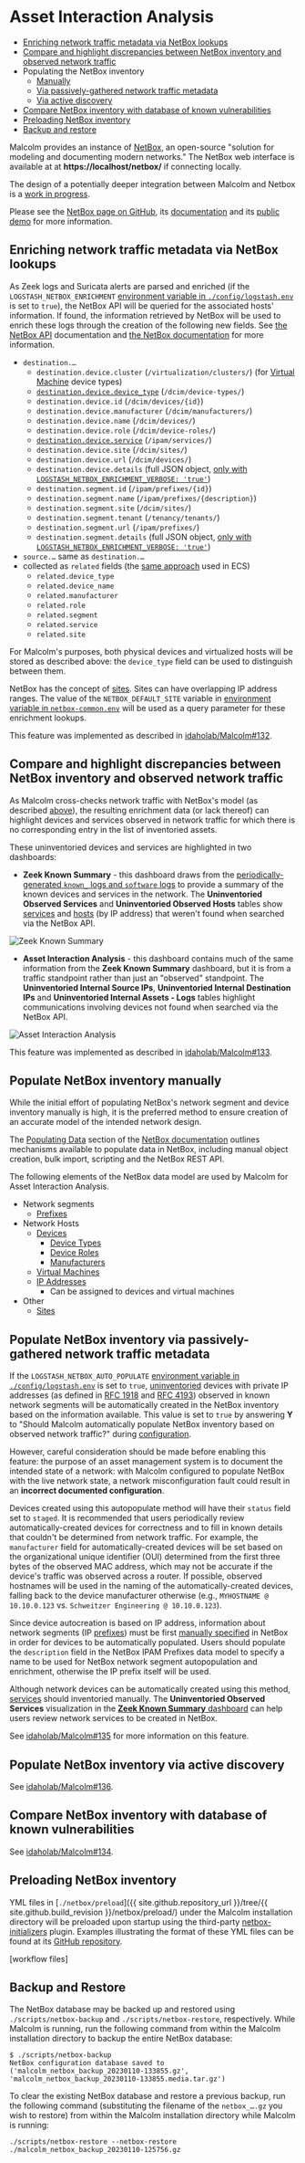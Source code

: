 # <a name="AssetInteractionAnalysis"></a>Asset Interaction Analysis

* [Enriching network traffic metadata via NetBox lookups](#NetBoxEnrichment)
* [Compare and highlight discrepancies between NetBox inventory and observed network traffic](#NetBoxCompare)
* Populating the NetBox inventory
    - [Manually](#NetBoxPopManual)
    - [Via passively-gathered network traffic metadata](#NetBoxPopPassive)
    - [Via active discovery](#NetBoxPopActive)
* [Compare NetBox inventory with database of known vulnerabilities](#NetBoxVuln)
* [Preloading NetBox inventory](#NetBoxPreload)
* [Backup and restore](#NetBoxBackup)

Malcolm provides an instance of [NetBox](https://netbox.dev/), an open-source "solution for modeling and documenting modern networks." The NetBox web interface is available at at **https://localhost/netbox/** if connecting locally.

The design of a potentially deeper integration between Malcolm and Netbox is a [work in progress](https://github.com/idaholab/Malcolm/issues/131).

Please see the [NetBox page on GitHub](https://github.com/netbox-community/netbox), its [documentation](https://docs.netbox.dev/en/stable/) and its [public demo](https://demo.netbox.dev/) for more information.

## <a name="NetBoxEnrichment"></a>Enriching network traffic metadata via NetBox lookups

As Zeek logs and Suricata alerts are parsed and enriched (if the `LOGSTASH_NETBOX_ENRICHMENT` [environment variable in `./config/logstash.env`](malcolm-config.md#MalcolmConfigEnvVars) is set to `true`), the NetBox API will be queried for the associated hosts' information. If found, the information retrieved by NetBox will be used to enrich these logs through the creation of the following new fields. See [the NetBox API](https://demo.netbox.dev/api/docs/) documentation and [the NetBox documentation](https://demo.netbox.dev/static/docs/introduction/) for more information.

* `destination.…`
    - `destination.device.cluster` (`/virtualization/clusters/`) (for [Virtual Machine](https://demo.netbox.dev/static/docs/coe-functionality/virtualization/) device types)
    - [`destination.device.device_type`](https://demo.netbox.dev/static/docs/core-functionality/device-types/) (`/dcim/device-types/`)
    - `destination.device.id` (`/dcim/devices/{id}`)
    - `destination.device.manufacturer` (`/dcim/manufacturers/`)
    - `destination.device.name` (`/dcim/devices/`)
    - `destination.device.role` (`/dcim/device-roles/`)
    - [`destination.device.service`](https://demo.netbox.dev/static/docs/core-functionality/services/#service-templates) (`/ipam/services/`)
    - `destination.device.site` (`/dcim/sites/`)
    - `destination.device.url` (`/dcim/devices/`)
    - `destination.device.details` (full JSON object, [only with `LOGSTASH_NETBOX_ENRICHMENT_VERBOSE: 'true'`](malcolm-config.md#MalcolmConfigEnvVars))
    - `destination.segment.id` (`/ipam/prefixes/{id}`)
    - `destination.segment.name` (`/ipam/prefixes/{description}`)
    - `destination.segment.site` (`/dcim/sites/`)
    - `destination.segment.tenant` (`/tenancy/tenants/`)
    - `destination.segment.url` (`/ipam/prefixes/`)
    - `destination.segment.details` (full JSON object, [only with `LOGSTASH_NETBOX_ENRICHMENT_VERBOSE: 'true'`](malcolm-config.md#MalcolmConfigEnvVars))
* `source.…` same as `destination.…`
* collected as `related` fields (the [same approach](https://www.elastic.co/guide/en/ecs/current/ecs-related.html) used in ECS)
    - `related.device_type`
    - `related.device_name`
    - `related.manufacturer`
    - `related.role`
    - `related.segment`
    - `related.service`
    - `related.site`

For Malcolm's purposes, both physical devices and virtualized hosts will be stored as described above: the `device_type` field can be used to distinguish between them.

NetBox has the concept of [sites](https://demo.netbox.dev/static/docs/core-functionality/sites-and-racks/). Sites can have overlapping IP address ranges. The value of the `NETBOX_DEFAULT_SITE` variable in [environment variable in `netbox-common.env`](malcolm-config.md#MalcolmConfigEnvVars) will be used as a query parameter for these enrichment lookups.

This feature was implemented as described in [idaholab/Malcolm#132](https://github.com/idaholab/Malcolm/issues/132).

## <a name="NetBoxCompare"></a>Compare and highlight discrepancies between NetBox inventory and observed network traffic

As Malcolm cross-checks network traffic with NetBox's model (as described [above](#NetBoxEnrichment)), the resulting enrichment data (or lack thereof) can highlight devices and services observed in network traffic for which there is no corresponding entry in the list of inventoried assets.

These uninventoried devices and services are highlighted in two dashboards:

* **Zeek Known Summary** - this dashboard draws from the [periodically-generated `known_` logs and `software` logs](https://docs.zeek.org/en/master/logs/known-and-software.html) to provide a summary of the known devices and services in the network. The **Uninventoried Observed Services** and **Uninventoried Observed Hosts** tables show [services](https://docs.zeek.org/en/master/scripts/policy/protocols/conn/known-services.zeek.html) and [hosts](https://docs.zeek.org/en/master/scripts/policy/protocols/conn/known-hosts.zeek.html) (by IP address) that weren't found when searched via the NetBox API.

![Zeek Known Summary](./images/screenshots/dashboards_known_summary.png)

* **Asset Interaction Analysis** - this dashboard contains much of the same information from the **Zeek Known Summary** dashboard, but it is from a traffic standpoint rather than just an "observed" standpoint. The **Uninventoried Internal Source IPs**, **Uninventoried Internal Destination IPs** and **Uninventoried Internal Assets - Logs** tables highlight communications involving devices not found when searched via the NetBox API.

![Asset Interaction Analysis](./images/screenshots/dashboards_asset_interaction_analysis.png)

This feature was implemented as described in [idaholab/Malcolm#133](https://github.com/idaholab/Malcolm/issues/133).

## <a name="NetBoxPopManual"></a>Populate NetBox inventory manually

While the initial effort of populating NetBox's network segment and device inventory manually is high, it is the preferred method to ensure creation of an accurate model of the intended network design.

The [Populating Data](https://docs.netbox.dev/en/stable/getting-started/populating-data/) section of the [NetBox documentation](https://docs.netbox.dev/en/stable/) outlines mechanisms available to populate data in NetBox, including manual object creation, bulk import, scripting and the NetBox REST API.

The following elements of the NetBox data model are used by Malcolm for Asset Interaction Analysis.

* Network segments
    - [Prefixes](https://docs.netbox.dev/en/stable/models/ipam/prefix/)
* Network Hosts
    - [Devices](https://docs.netbox.dev/en/stable/models/dcim/device/)
        + [Device Types](https://docs.netbox.dev/en/stable/models/dcim/devicetype/)
        + [Device Roles](https://docs.netbox.dev/en/stable/models/dcim/devicerole/)
        + [Manufacturers](https://docs.netbox.dev/en/stable/models/dcim/manufacturer/)
    - [Virtual Machines](https://docs.netbox.dev/en/stable/models/virtualization/virtualmachine/)
    - [IP Addresses](https://docs.netbox.dev/en/stable/models/ipam/ipaddress/)
        + Can be assigned to devices and virtual machines
* Other
    - [Sites](https://docs.netbox.dev/en/stable/models/dcim/site/)

## <a name="NetBoxPopPassive"></a>Populate NetBox inventory via passively-gathered network traffic metadata

If the `LOGSTASH_NETBOX_AUTO_POPULATE` [environment variable in `./config/logstash.env`](malcolm-config.md#MalcolmConfigEnvVars) is set to `true`, [uninventoried](#NetBoxCompare) devices with private IP addresses (as defined in [RFC 1918](https://datatracker.ietf.org/doc/html/rfc1918) and [RFC 4193](https://datatracker.ietf.org/doc/html/rfc4193)) observed in known network segments will be automatically created in the NetBox inventory based on the information available. This value is set to `true` by answering **Y** to "Should Malcolm automatically populate NetBox inventory based on observed network traffic?" during [configuration](malcolm-config.md#ConfigAndTuning).

However, careful consideration should be made before enabling this feature: the purpose of an asset management system is to document the intended state of a network: with Malcolm configured to populate NetBox with the live network state, a network misconfiguration fault could result in an **incorrect documented configuration**.

Devices created using this autopopulate method will have their `status` field set to `staged`. It is recommended that users periodically review automatically-created devices for correctness and to fill in known details that couldn't be determined from network traffic. For example, the `manufacturer` field for automatically-created devices will be set based on the organizational unique identifier (OUI) determined from the first three bytes of the observed MAC address, which may not be accurate if the device's traffic was observed across a router. If possible, observed hostnames will be used in the naming of the automatically-created devices, falling back to the device manufacturer otherwise (e.g., `MYHOSTNAME @ 10.10.0.123` vs. `Schweitzer Engineering @ 10.10.0.123`).

Since device autocreation is based on IP address, information about network segments (IP [prefixes](https://docs.netbox.dev/en/stable/models/ipam/prefix/)) must be first [manually specified](#NetBoxPopManual) in NetBox in order for devices to be automatically populated. Users should populate the `description` field in the NetBox IPAM Prefixes data model to specify a name to be used for NetBox network segment autopopulation and enrichment, otherwise the IP prefix itself will be used.

Although network devices can be automatically created using this method, [services](https://demo.netbox.dev/static/docs/core-functionality/services/#service-templates) should inventoried manually. The **Uninventoried Observed Services** visualization in the [**Zeek Known Summary** dashboard](dashboards.md#DashboardsVisualizations) can help users review network services to be created in NetBox.

See [idaholab/Malcolm#135](https://github.com/idaholab/Malcolm/issues/135) for more information on this feature.

## <a name="NetBoxPopActive"></a>Populate NetBox inventory via active discovery

See [idaholab/Malcolm#136](https://github.com/idaholab/Malcolm/issues/136).

## <a name="NetBoxVuln"></a>Compare NetBox inventory with database of known vulnerabilities

See [idaholab/Malcolm#134](https://github.com/idaholab/Malcolm/issues/134).

## <a name="NetBoxPreload"></a>Preloading NetBox inventory

YML files in [`./netbox/preload`]({{ site.github.repository_url }}/tree/{{ site.github.build_revision }}/netbox/preload/) under the Malcolm installation directory will be preloaded upon startup using the third-party [netbox-initializers](https://github.com/tobiasge/netbox-initializers) plugin. Examples illustrating the format of these YML files can be found at its [GitHub repository](https://github.com/tobiasge/netbox-initializers/tree/main/src/netbox_initializers/initializers/yaml).

[workflow files]

## <a name="NetBoxBackup"></a>Backup and Restore

The NetBox database may be backed up and restored using `./scripts/netbox-backup` and `./scripts/netbox-restore`, respectively. While Malcolm is running, run the following command from within the Malcolm installation directory to backup the entire NetBox database:

```
$ ./scripts/netbox-backup
NetBox configuration database saved to ('malcolm_netbox_backup_20230110-133855.gz', 'malcolm_netbox_backup_20230110-133855.media.tar.gz')
```

To clear the existing NetBox database and restore a previous backup, run the following command (substituting the filename of the `netbox_….gz` you wish to restore) from within the Malcolm installation directory while Malcolm is running:

```
./scripts/netbox-restore --netbox-restore ./malcolm_netbox_backup_20230110-125756.gz

```
